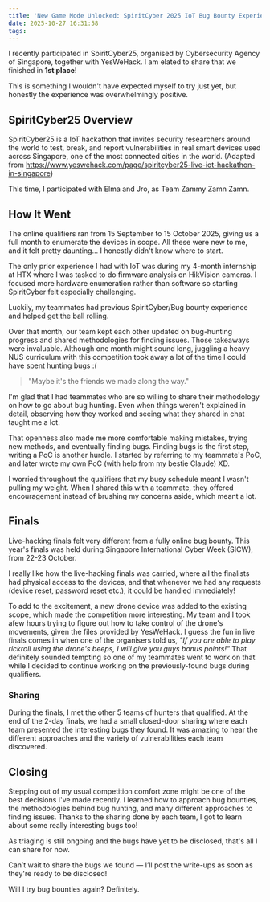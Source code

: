 ```yaml
---
title: 'New Game Mode Unlocked: SpiritCyber 2025 IoT Bug Bounty Experience'
date: 2025-10-27 16:31:58
tags:
---
```


I recently participated in SpiritCyber25, organised by Cybersecurity Agency of Singapore, together with YesWeHack. I am elated to share that we finished in **1st place**!

This is something I wouldn't have expected myself to try just yet, but honestly the experience was overwhelmingly positive.

## SpiritCyber25 Overview

SpiritCyber25 is a IoT hackathon that invites security researchers around the world to test, break, and report vulnerabilities in real smart devices used across Singapore, one of the most connected cities in the world. (Adapted from <https://www.yeswehack.com/page/spiritcyber25-live-iot-hackathon-in-singapore>)

This time, I participated with Elma and Jro, as Team Zammy Zamn Zamn.

## How It Went

The online qualifiers ran from 15 September to 15 October 2025, giving us a full month to enumerate the devices in scope. All these were new to me, and it felt pretty daunting... I honestly didn't know where to start.

The only prior experience I had with IoT was during my 4-month internship at HTX where I was tasked to do firmware analysis on HikVision cameras. I focused more hardware enumeration rather than software so starting SpiritCyber felt especially challenging.

Luckily, my teammates had previous SpiritCyber/Bug bounty experience and helped get the ball rolling.

Over that month, our team kept each other updated on bug-hunting progress and shared methodologies for finding issues. Those takeaways were invaluable. Although one month might sound long, juggling a heavy NUS curriculum with this competition took away a lot of the time I could have spent hunting bugs :(


> "Maybe it's the friends we made along the way."

I'm glad that I had teammates who are so willing to share their methodology on how to go about bug hunting. Even when things weren't explained in detail, observing how they worked and seeing what they shared in chat taught me a lot.

That openness also made me more comfortable making mistakes, trying new methods, and eventually finding bugs. Finding bugs is the first step, writing a PoC is another hurdle. I started by referring to my teammate's PoC, and later wrote my own PoC (with help from my bestie Claude) XD.

I worried throughout the qualifiers that my busy schedule meant I wasn't pulling my weight. When I shared this with a teammate, they offered encouragement instead of brushing my concerns aside, which meant a lot.

## Finals

Live-hacking finals felt very different from a fully online bug bounty. This year's finals was held during Singapore International Cyber Week (SICW), from 22-23 October.

I really like how the live-hacking finals was carried, where all the finalists had physical access to the devices, and that whenever we had any requests (device reset, password reset etc.), it could be handled immediately!

To add to the excitement, a new drone device was added to the existing scope, which made the competition more interesting. My team and I took afew hours trying to figure out how to take control of the drone's movements, given the files provided by YesWeHack. I guess the fun in live finals comes in when one of the organisers told us, *"If you are able to play rickroll using the drone's beeps, I will give you guys bonus points!"* 
That definitely sounded tempting so one of my teammates went to work on that while I decided to continue working on the previously-found bugs during qualifiers.

### Sharing

During the finals, I met the other 5 teams of hunters that qualified. At the end of the 2-day finals, we had a small closed-door sharing where each team presented the interesting bugs they found. It was amazing to hear the different approaches and the variety of vulnerabilities each team discovered.


## Closing

Stepping out of my usual competition comfort zone might be one of the best decisions I've made recently. I learned how to approach bug bounties, the methodologies behind bug hunting, and many different approaches to finding issues. Thanks to the sharing done by each team, I got to learn about some really interesting bugs too!

As triaging is still ongoing and the bugs have yet to be disclosed, that's all I can share for now. 

Can’t wait to share the bugs we found — I’ll post the write-ups as soon as they're ready to be disclosed!

Will I try bug bounties again? Definitely.





